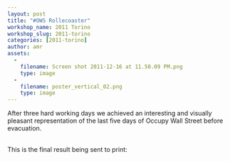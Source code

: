 ```yaml
---
layout: post
title: "#OWS Rollecoaster"
workshop_name: 2011 Torino
workshop_slug: 2011-torino
categories: [2011-torino]
author: amr 
assets:
  -
    filename: Screen shot 2011-12-16 at 11.50.09 PM.png
    type: image
  -
    filename: poster_vertical_02.png
    type: image
---
```

After three hard working days we achieved an interesting and visually pleasant representation of the last five days of Occupy Wall Street before evacuation.<div><br /></div><div>This is the final result being sent to print:</div>
